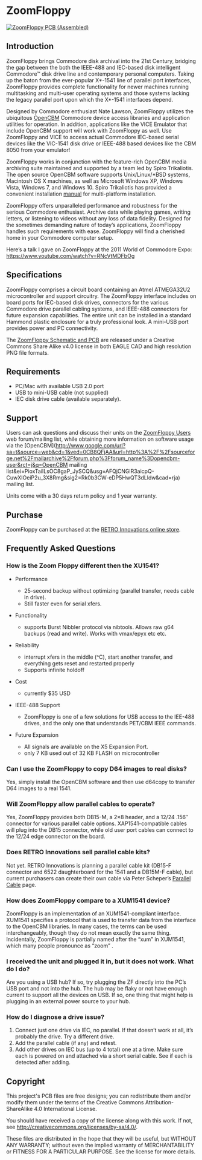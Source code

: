 # ZoomFloppy

[![ZoomFloppy PCB (Assembled)](http://www.go4retro.com/wp-content/uploads/2010/12/IMG_2118-Large-223x300.jpg)](http://www.go4retro.com/wp-content/uploads/2010/12/IMG_2118-Large.jpg)

## Introduction

ZoomFloppy brings Commodore disk archival into the 21st  Century, bridging the gap between the both the IEEE-488 and IEC-based  disk intelligent Commodore™ disk drive line and contemporary personal  computers. Taking up the baton from the ever-popular X\*-1541 line of  parallel port interfaces, ZoomFloppy provides complete functionality for newer machines running multitasking and multi-user operating systems  and those systems lacking the legacy parallel port upon which the  X\*-1541 interfaces depend.

Designed by Commodore enthusiast Nate Lawson, ZoomFloppy utilizes the ubiquitous [OpenCBM](http://sourceforge.net/projects/opencbm/) Commodore device access libraries and application utilities for  operation. In addition, applications like the VICE Emulator that include OpenCBM support will work with ZoomFloppy as well. Use ZoomFloppy and  VICE to access actual Commodore IEC-based serial devices like the  VIC-1541 disk drive or IEEE-488 based devices like the CBM 8050 from  your emulator!

ZoomFloppy works in conjunction with the feature-rich OpenCBM media archiving suite maintained and supported by a team led by Spiro Trikaliotis. The open source OpenCBM  software supports Unix/Linux/*BSD systems, Macintosh OS X machines, as well as  Microsoft Windows XP, Windows Vista, Windows 7, and Windows 10.  Spiro Trikaliotis has provided a convenient installation [manual](http://opencbm.trikaliotis.net/opencbm-8.html) for multi-platform installation. 

ZoomFloppy offers unparalleled performance and robustness for the  serious Commodore enthusiast. Archive data while playing games, writing letters, or listening to videos without any loss of data fidelity.  Designed for the sometimes demanding nature of today’s applications,  ZoomFloppy handles such requirements with ease. ZoomFloppy will find a  cherished home in your Commodore computer setup.

Here’s a talk I gave on ZoomFloppy at the 2011 World of Commodore Expo: https://www.youtube.com/watch?v=RNcVtMDFbOg



## Specifications

ZoomFloppy comprises a circuit board containing an Atmel ATMEGA32U2  microcontroller and support circuitry. The ZoomFloppy interface  includes on board ports for IEC-based disk drives, connectors for the  various Commodore drive parallel cabling systems, and IEEE-488  connectors for future expansion capabilities. The entire unit can be  installed in a standard Hammond plastic enclosure for a truly  professional look. A mini-USB port provides power and PC connectivity.

The [ZoomFloppy Schematic and PCB](https://github.com/go4retro/ZoomFloppy) are released under a Creative Commons Share Alike v4.0 license in both EAGLE CAD and high resolution PNG file formats.

## Requirements

- PC/Mac with available USB 2.0 port
- USB to mini-USB cable (not supplied)
- IEC disk drive cable (available separately).

## Support

Users can ask questions and discuss their units on the [ZoomFloppy Users](http://groups.google.com/group/zoomfloppy-users) web forum/mailing list, while obtaining more information on software usage via the [OpenCBM](http://www.google.com/url?sa=t&source=web&cd=1&ved=0CB8QFjAA&url=http%3A%2F%2Fsourceforge.net%2Fmailarchive%2Fforum.php%3Fforum_name%3Dopencbm-user&rct=j&q=OpenCBM mailing list&ei=PioxTaiILsOC8gaP_JySCQ&usg=AFQjCNGlR3aicpQ-CuwXIOeiP2u_3X8Rmg&sig2=Rk0b3CW-eDP5HwQT3dLldw&cad=rja) mailing list.

Units come with a 30 days return policy and 1 year warranty.

## Purchase

ZoomFloppy can be purchased at the [RETRO Innovations online store](http://store.go4retro.com/products/ZoomFloppy.html).

## Frequently Asked Questions

### How is the Zoom Floppy different then the XU1541?

- Performance

  - 25-second backup without optimizing (parallel transfer, needs cable in drive).
  - Still faster even for serial xfers.
- Functionality

  - supports Burst Nibbler protocol via nibtools. Allows raw g64 backups (read and write). Works with vmax/epyx etc etc.
- Reliability

  -  interrupt xfers in the middle (^C), start another transfer, and everything gets reset and restarted properly
  -  Supports infinite holdoff 
- Cost

  - currently $35 USD
- IEEE-488 Support

  -  ZoomFloppy is one of a few solutions for USB access to the IEE-488 drives, and the only one that understands PET/CBM IEEE commands.
- Future Expansion

  - All signals are available on the X5 Expansion Port.
  -  only 7 KB used out of 32 KB FLASH on microcontroller

### Can I use the ZoomFloppy to copy D64 images to real disks?

Yes, simply install the OpenCBM software and then use d64copy to transfer D64 images to a real 1541.

### Will ZoomFloppy allow parallel cables to operate?

Yes, ZoomFloppy provides both DB15-M, a 2×8 header, and a 12/24 .156″ connector for various parallel cable options. XAP1541-compatible  cables will plug into the DB15 connector, while old user port cables can connect to the 12/24 edge connector on the board.

### Does RETRO Innovations sell parallel cable kits?

Not yet. RETRO Innovations is planning a parallel cable kit (DB15-F  connector and 6522 daughterboard for the 1541 and a DB15M-F cable), but  current purchasers can create their own cable via Peter Scheper’s [Parallel Cable](http://ist.uwaterloo.ca/~schepers/cables.html) page.

### How does ZoomFloppy compare to a XUM1541 device?

ZoomFloppy is an implementation of an XUM1541-compliant interface.  XUM1541 specifies a protocol that is used to transfer data from the  interface to the OpenCBM libraries. In many cases, the terms can be  used interchangeably, though they do not mean exactly the same thing.  Incidentally, ZoomFloppy is partially named after the “xum” in XUM1541,  which many people pronounce as “zoom” .

### I received the unit and plugged it in, but it does not work. What do I do?

Are you using a USB hub? If so, try plugging the ZF directly into the PC’s USB port and not into the hub. The hub may be flaky or not have  enough current to support all the devices on USB. If so, one thing that  might help is plugging in an external power source to your hub.

### How do I diagnose a drive issue?

1. Connect just one drive via IEC, no parallel. If that doesn’t work at all, it’s probably the drive. Try a different drive.
2. Add the parallel cable (if any) and retest.
3. Add other drives on IEC bus (up to 4 total) one at a time. Make sure each is powered on and attached via a short serial cable. See if each  is detected after adding.

## Copyright

This project's PCB files are free designs; you can redistribute them 
and/or modify them under the terms of the Creative Commons
Attribution-ShareAlike 4.0 International License.

You should have received a copy of the license along with this
work. If not, see <http://creativecommons.org/licenses/by-sa/4.0/>.

These files are distributed in the hope that they will be useful,
but WITHOUT ANY WARRANTY; without even the implied warranty of
MERCHANTABILITY or FITNESS FOR A PARTICULAR PURPOSE.  See the
license for more details.

